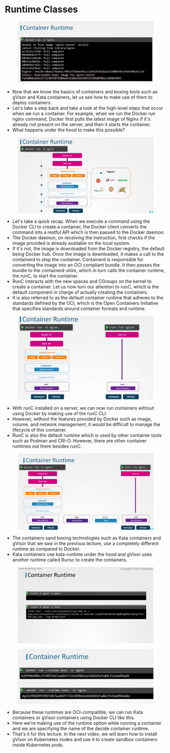 # Runtime Classes

<figure><img src="../.gitbook/assets/image (2).png" alt=""><figcaption></figcaption></figure>

* Now that we know the basics of containers and boxing tools such as gVisor and Kata containers, let us see how to make use of them to deploy containers.&#x20;
* Let's take a step back and take a look at the high-level steps that occur when we run a container. For example, when we run the Docker run nginx command, Docker first pulls the latest image of Nginx if it's already not present on the server, and then it starts the container.
* What happens under the hood to make this possible?

<figure><img src="../.gitbook/assets/image (4).png" alt=""><figcaption></figcaption></figure>

&#x20;&#x20;

* Let's take a quick recap. When we execute a command using the Docker CLI to create a container, the Docker client converts the command into a restful API which is then passed to the Docker daemon.&#x20;
* The Docker daemon, on receiving the instruction, first checks if the image provided is already available on the local system.&#x20;
* If it's not, the image is downloaded from the Docker registry, the default being Docker hub. Once the image is downloaded, it makes a call to the containerd to stop the container. Containerd is responsible for converting the image into an OCI compliant bundle. It then passes the bundle to the containerd-shim, which in turn calls the container runtime, the runC, to start the container.&#x20;
* RunC interacts with the new spaces and CGroups on the kernel to create a container. Let us now turn our attention to runC, which is the default component in charge of actually creating the containers.&#x20;
* It is also referred to as the default container runtime that adheres to the standards defined by the OCI, which is the Open Containers Initiative that specifies standards around container formats and runtime.

<figure><img src="../.gitbook/assets/image (5).png" alt=""><figcaption></figcaption></figure>

* With runC installed on a server, we can now run containers without using Docker by making use of the runC CLI.&#x20;
* However, without the features provided by Docker such as image, volume, and network management, it would be difficult to manage the lifecycle of this container.&#x20;
* RunC is also the default runtime which is used by other container tools such as Podman and CRI-O. However, there are other container runtimes out there besides runC.

<figure><img src="../.gitbook/assets/image (6).png" alt=""><figcaption></figcaption></figure>

* The containers sand boxing technologies such as Kata containers and gVisor that we saw in the previous lecture, use a completely different runtime as compared to Docker.
* &#x20;Kata containers use kata-runtime under the hood and gVisor uses another runtime called Runsc to create the containers.

<figure><img src="../.gitbook/assets/KodeKloud-Kubernetes-CKS-040-minimize-microservice-vulnerabilities_page-0127.jpg" alt=""><figcaption></figcaption></figure>

<figure><img src="../.gitbook/assets/image (7).png" alt=""><figcaption></figcaption></figure>

* Because these runtimes are OCI-compatible, we can run Kata containers or gVisor containers using Docker CLI like this.&#x20;
* Here we're making use of the runtime option while running a container and we are specifying the name of the decide container runtime.&#x20;
* That's it for this lecture. In the next video, we will learn how to install gVisor on Kubernetes nodes and use it to create sandbox containers inside Kubernetes pods.
